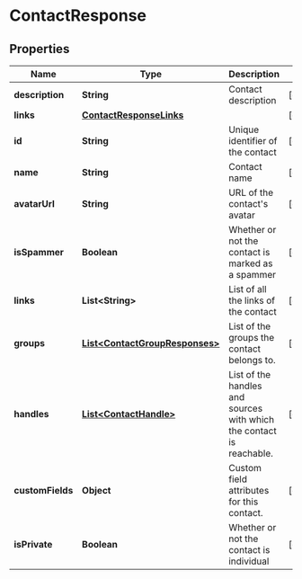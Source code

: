 

# ContactResponse


## Properties

| Name | Type | Description | Notes |
|------------ | ------------- | ------------- | -------------|
|**description** | **String** | Contact description |  [optional] |
|**links** | [**ContactResponseLinks**](ContactResponseLinks.md) |  |  [optional] |
|**id** | **String** | Unique identifier of the contact |  [optional] |
|**name** | **String** | Contact name |  [optional] |
|**avatarUrl** | **String** | URL of the contact&#39;s avatar |  [optional] |
|**isSpammer** | **Boolean** | Whether or not the contact is marked as a spammer |  [optional] |
|**links** | **List&lt;String&gt;** | List of all the links of the contact |  [optional] |
|**groups** | [**List&lt;ContactGroupResponses&gt;**](ContactGroupResponses.md) | List of the groups the contact belongs to. |  [optional] |
|**handles** | [**List&lt;ContactHandle&gt;**](ContactHandle.md) | List of the handles and sources with which the contact is reachable. |  [optional] |
|**customFields** | **Object** | Custom field attributes for this contact. |  [optional] |
|**isPrivate** | **Boolean** | Whether or not the contact is individual |  [optional] |



